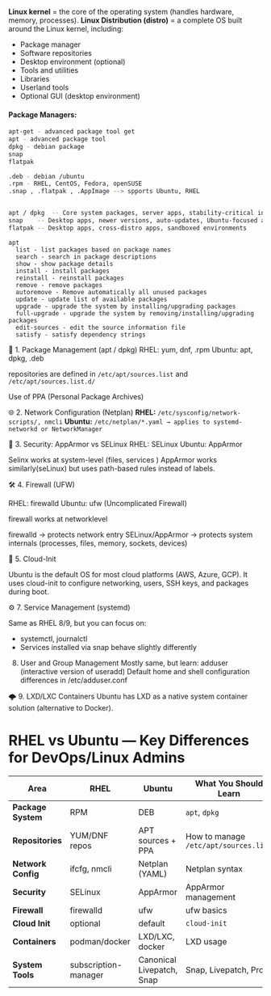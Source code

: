 **Linux kernel** = the core of the operating system (handles hardware, memory, processes).
**Linux Distribution (distro)** = a complete OS built around the Linux kernel, including:
- Package manager
- Software repositories
- Desktop environment (optional)
- Tools and utilities
- Libraries
- Userland tools
- Optional GUI (desktop environment)


#### Package Managers:
```bash
apt-get - advanced package tool get 
apt - advanced package tool 
dpkg - debian package
snap 
flatpak

.deb - debian /ubuntu
.rpm - RHEL, CentOS, Fedora, openSUSE
.snap , .flatpak , .AppImage --> spports Ubuntu, RHEL


apt / dpkg	-- Core system packages, server apps, stability-critical installs
snap	-- Desktop apps, newer versions, auto-updates, Ubuntu-focused apps
flatpak	-- Desktop apps, cross-distro apps, sandboxed environments
```

```
apt 
  list - list packages based on package names
  search - search in package descriptions
  show - show package details
  install - install packages
  reinstall - reinstall packages
  remove - remove packages
  autoremove - Remove automatically all unused packages
  update - update list of available packages
  upgrade - upgrade the system by installing/upgrading packages
  full-upgrade - upgrade the system by removing/installing/upgrading packages
  edit-sources - edit the source information file
  satisfy - satisfy dependency strings
```









🧭 1. Package Management (apt / dpkg)
RHEL: yum, dnf, .rpm
Ubuntu: apt, dpkg, .deb

repositories are defined in `/etc/apt/sources.list` and `/etc/apt/sources.list.d/`

Use of PPA (Personal Package Archives)

🌐 2. Network Configuration (Netplan)
**RHEL:** `/etc/sysconfig/network-scripts/, nmcli`
**Ubuntu:** `/etc/netplan/*.yaml → applies to systemd-networkd or NetworkManager`

🧱 3. Security: AppArmor vs SELinux
RHEL: SELinux
Ubuntu: AppArmor

Selinx works at system-level (files, services )
AppArmor works similarly(seLinux) but uses path-based rules instead of labels.

🛠️ 4. Firewall (UFW)

RHEL: firewalld
Ubuntu: ufw (Uncomplicated Firewall)

firewall works at networklevel

firewalld → protects network entry
SELinux/AppArmor → protects system internals (processes, files, memory, sockets, devices)

🧩 5. Cloud-Init

Ubuntu is the default OS for most cloud platforms (AWS, Azure, GCP).
It uses cloud-init to configure networking, users, SSH keys, and packages during boot.

⚙️ 7. Service Management (systemd)

Same as RHEL 8/9, but you can focus on:
- systemctl, journalctl
- Services installed via snap behave slightly differently

8. User and Group Management
Mostly same, but learn:
adduser (interactive version of useradd)
Default home and shell configuration differences in /etc/adduser.conf

🌩️ 9. LXD/LXC Containers
Ubuntu has LXD as a native system container solution (alternative to Docker).



# RHEL vs Ubuntu — Key Differences for DevOps/Linux Admins

| **Area** | **RHEL** | **Ubuntu** | **What You Should Learn** |
|-----------|-----------|-------------|-----------------------------|
| **Package System** | RPM | DEB | `apt`, `dpkg` |
| **Repositories** | YUM/DNF repos | APT sources + PPA | How to manage `/etc/apt/sources.list` |
| **Network Config** | ifcfg, nmcli | Netplan (YAML) | Netplan syntax |
| **Security** | SELinux | AppArmor | AppArmor management |
| **Firewall** | firewalld | ufw | ufw basics |
| **Cloud Init** | optional | default | `cloud-init` |
| **Containers** | podman/docker | LXD/LXC, docker | LXD usage |
| **System Tools** | subscription-manager | Canonical Livepatch, Snap | Snap, Livepatch, Pro |
